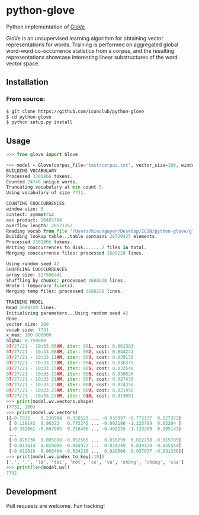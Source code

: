 # python-glove

Python implementation of [GloVe](https://nlp.stanford.edu/projects/glove/)

GloVe is an unsupervised learning algorithm for obtaining vector representations for words.
Training is performed on aggregated global word-word co-occurrence statistics from a corpus,
and the resulting representations showcase interesting linear substructures of the word vector space.

## Installation

### From source:
```bash
$ git clone https://github.com/iconclub/python-glove
$ cd python-glove
$ python setup.py install
```

## Usage
```python
>>> from glove import Glove

>>> model = Glove(corpus_file='test/corpus.txt', vector_size=100, window=5, min_count=5, epochs=10, verbose=True)
BUILDING VOCABULARY
Processed 3381866 tokens.
Counted 24746 unique words.
Truncating vocabulary at min count 5.
Using vocabulary of size 7731.

COUNTING COOCCURRENCES
window size: 5
context: symmetric
max product: 10485784
overflow length: 28521267
Reading vocab from file "/Users/hieunguyen/Desktop/ICON/python-glove/glove/.tmp/vocab.txt"...loaded 7731 words.
Building lookup table...table contains 28729425 elements.
Processed 3381866 tokens.
Writing cooccurrences to disk.......2 files in total.
Merging cooccurrence files: processed 2680220 lines.

Using random seed 42
SHUFFLING COOCCURRENCES
array size: 127506841
Shuffling by chunks: processed 2680220 lines.
Wrote 1 temporary file(s).
Merging temp files: processed 2680220 lines.

TRAINING MODEL
Read 2680220 lines.
Initializing parameters...Using random seed 42
done.
vector size: 100
vocab size: 7731
x_max: 100.000000
alpha: 0.750000
07/27/21 - 10:33.06AM, iter: 001, cost: 0.061383
07/27/21 - 10:33.08AM, iter: 002, cost: 0.044241
07/27/21 - 10:33.11AM, iter: 003, cost: 0.039158
07/27/21 - 10:33.13AM, iter: 004, cost: 0.036379
07/27/21 - 10:33.15AM, iter: 005, cost: 0.033546
07/27/21 - 10:33.19AM, iter: 006, cost: 0.030526
07/27/21 - 10:33.21AM, iter: 007, cost: 0.027430
07/27/21 - 10:33.23AM, iter: 008, cost: 0.024350
07/27/21 - 10:33.25AM, iter: 009, cost: 0.021456
07/27/21 - 10:33.27AM, iter: 010, cost: 0.019001
>>> print(model.wv.vectors.shape)
(7732, 100)
>>> print(model.wv.vectors)
[[-0.7832    0.230984  0.328523 ... -0.938997 -0.772137  0.827372]
 [ 0.119143  0.06323   0.773245 ... -0.802186 -1.225709  0.65204 ]
 [-0.382861 -0.607985  0.218486 ... -0.402255 -1.133209  0.395143]
 ...
 [-0.026736  0.005838 -0.052565 ...  0.016259  0.022208 -0.015785]
 [-0.017614  0.020005 -0.055972 ...  0.024249  0.039124 -0.055554]
 [-0.012019  0.008404 -0.034215 ...  0.026566  0.037037 -0.031336]]
>>> print(model.wv.index_to_key[:10])
[',', '.', 'là', 'tôi', 'một', 'có', 'và', 'những', 'chúng', 'của']
>>> print(len(model.wv))
7732
```

## Development

Pull requests are welcome.
Fun hacking!